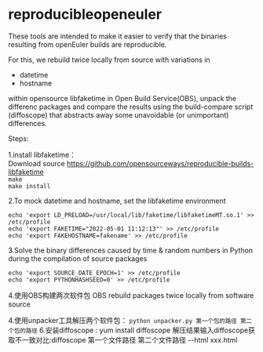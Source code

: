 # reproducibleopeneuler
These tools are intended to make it easier to verify that the binaries resulting from openEuler builds are reproducible.

For this, we rebuild twice locally from source with variations in

* datetime
* hostname

within opensource libfaketime in Open Build Service(OBS),
unpack the differenc packages and compare the results using the build-compare script (diffoscope) that abstracts away some unavoidable (or unimportant) differences.

Steps:

1.install libfaketime：  
Download source https://github.com/opensourceways/reproducible-builds-libfaketime  
``make``  
``make install``  


2.To mock datetime and hostname, set the libfaketime environment  

```
echo 'export LD_PRELOAD=/usr/local/lib/faketime/libfaketimeMT.so.1' >> /etc/profile
echo 'export FAKETIME="2022-05-01 11:12:13"' >> /etc/profile
echo 'export FAKEHOSTNAME=fakename' >> /etc/profile
```

3.Solve the binary differences caused by time & random numbers in Python during the compilation of source packages  
```
echo 'export SOURCE_DATE_EPOCH=1' >> /etc/profile  
echo 'export PYTHONHASHSEED=0' >> /etc/profile  
```
4.使用OBS构建两次软件包 OBS rebuild packages twice locally from software source

4.使用unpacker工具解压两个软件包：
`python unpacker.py 第一个包的路径 第二个包的路径`
6.安装diffoscope : yum install diffoscope
解压结果输入diffoscope获取不一致对比:diffoscope 第一个文件路径 第二个文件路径 --html xxx.html
